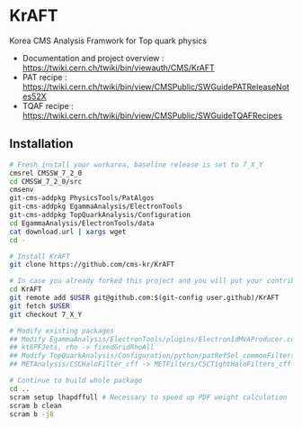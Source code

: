 KrAFT
=====

Korea CMS Analysis Framwork for Top quark physics
  * Documentation and project overview : https://twiki.cern.ch/twiki/bin/viewauth/CMS/KrAFT
  * PAT recipe : https://twiki.cern.ch/twiki/bin/view/CMSPublic/SWGuidePATReleaseNotes52X
  * TQAF recipe : https://twiki.cern.ch/twiki/bin/view/CMSPublic/SWGuideTQAFRecipes

## Installation

```sh
# Fresh install your workarea, baseline release is set to 7_X_Y
cmsrel CMSSW_7_2_0
cd CMSSW_7_2_0/src
cmsenv
git-cms-addpkg PhysicsTools/PatAlgos
git-cms-addpkg EgammaAnalysis/ElectronTools
git-cms-addpkg TopQuarkAnalysis/Configuration
cd EgammaAnalysis/ElectronTools/data
cat download.url | xargs wget
cd -

# Install KrAFT
git clone https://github.com/cms-kr/KrAFT

# In case you already forked this project and you will put your contributions...
cd KrAFT
git remote add $USER git@github.com:$(git-config user.github)/KrAFT
git fetch $USER
git checkout 7_X_Y

# Modify existing packages
## Modify EgammaAnalysis/ElectronTools/plugins/ElectronIdMVAProducer.cc
## kt6PFJets, rho -> fixedGridRhoAll
## Modify TopQuarkAnalysis/Configuration/python/patRefSel_commonFilters_cff
## METAnalysis/CSCHaloFilter_cff -> METFilters/CSCTightHaloFilters_cff

# Continue to build whole package
cd ..
scram setup lhapdffull # Necessary to speed up PDF weight calculation
scram b clean
scram b -j8
```
